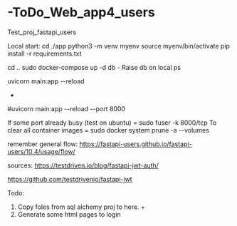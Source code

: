 # -ToDo_Web_app4_users
Test_proj_fastapi_users

Local start:
cd ./app
python3 -m venv myenv
source myenv/bin/activate
pip install -r requirements.txt

cd ..
sudo docker-compose up -d db - Raise db on local ps

uvicorn main:app --reload



*
#uvicorn main:app --reload --port 8000

If some port already busy (test on ubuntu) = sudo fuser -k 8000/tcp
To clear all container images = sudo docker system prune -a --volumes


remember general flow:
https://fastapi-users.github.io/fastapi-users/10.4/usage/flow/

sources:
https://testdriven.io/blog/fastapi-jwt-auth/

https://github.com/testdrivenio/fastapi-jwt

Todo:
1) Copy foles from sql alchemy proj to here. +
2) Generate some html pages to login